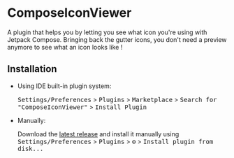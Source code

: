 # ComposeIconViewer

<!-- Plugin description -->

A plugin that helps you by letting you see what icon you're using with Jetpack Compose. 
Bringing back the gutter icons, you don't need a preview anymore to see what an icon looks like !

<!-- Plugin description end -->

## Installation

- Using IDE built-in plugin system:
  
  <kbd>Settings/Preferences</kbd> > <kbd>Plugins</kbd> > <kbd>Marketplace</kbd> > <kbd>Search for "ComposeIconViewer"</kbd> >
  <kbd>Install Plugin</kbd>
  
- Manually:

  Download the [latest release](https://github.com/Toshibane/ComposeIconViewer/releases/latest) and install it manually using
  <kbd>Settings/Preferences</kbd> > <kbd>Plugins</kbd> > <kbd>⚙️</kbd> > <kbd>Install plugin from disk...</kbd>
